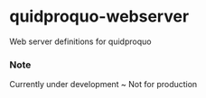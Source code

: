 # quidproquo-webserver

Web server definitions for quidproquo

### Note

Currently under development ~ Not for production
